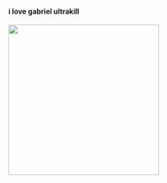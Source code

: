 #### i love gabriel ultrakill
<img src="https://github.com/user-attachments/assets/da4ad72a-42a1-4c5a-b734-ee0184f41b04" width="300" height="300"> 
